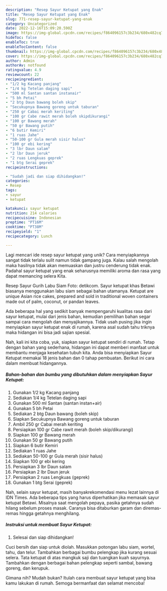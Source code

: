 ```yaml
---
description: "Resep Sayur Ketupat yang Enak"
title: "Resep Sayur Ketupat yang Enak"
slug: 771-resep-sayur-ketupat-yang-enak
category: Uncategorized
date: 2022-12-16T15:09:20.590Z
image: https://img-global.cpcdn.com/recipes/f864096157c3b234/680x482cq70/sayur-ketupat-foto-resep-utama.jpg
hideToc: false
enableToc: true
enableTocContent: false
thumbnail: https://img-global.cpcdn.com/recipes/f864096157c3b234/680x482cq70/sayur-ketupat-foto-resep-utama.jpg
cover: https://img-global.cpcdn.com/recipes/f864096157c3b234/680x482cq70/sayur-ketupat-foto-resep-utama.jpg
author: Admin
authorAv: notfound
ratingvalue: 4.9
reviewcount: 22
recipeingredient:
- "1/2 kg Kacang panjang"
- "1/4 kg Tetelan daging sapi"
- "500 ml Santan santan instanair"
- "5 bh Petai"
- "2 btg Daun bawang boleh skip"
- "Secukupnya Bawang goreng untuk taburan"
- "250 gr Cabai merah keriting"
- "100 gr Cabe rawit merah boleh skipdikurangi"
- "100 gr Bawang merah"
- "50 gr Bawang putih"
- "6 butir Kemiri"
- "1 ruas Jahe"
- "50-100 gr Gula merah sisir halus"
- "100 gr ebi kering"
- "3 lbr Daun salam"
- "2 lbr Daun jeruk"
- "2 ruas Lengkuas geprek"
- "1 btg Serai geprek"
recipeinstructions:

- "Sudah jadi dan siap dihidangkan!"
categories:
- Resep
tags:
- sayur
- ketupat

katakunci: sayur ketupat 
nutrition: 214 calories
recipecuisine: Indonesian
preptime: "PT16M"
cooktime: "PT38M"
recipeyield: "1"
recipecategory: Lunch

---
```





Lagi mencari ide resep sayur ketupat yang unik? Cara menyiapkannya sangat tidak terlalu sulit namun tidak gampang juga. Kalau salah mengolah maka hasilnya tidak akan memuaskan dan justru cenderung tidak enak. Padahal sayur ketupat yang enak seharusnya memiliki aroma dan rasa yang dapat memancing selera Kita.





Resep Sayur Gurih Labu Siam Foto: detikcom. Sayur ketupat khas Betawi biasanya menggunakan labu siam sebagai bahan utamanya. Ketupat are unique Asian rice cakes, prepared and sold in traditional woven containers made out of palm, coconut, or pandan leaves.

Ada beberapa hal yang sedikit banyak mempengaruhi kualitas rasa dari sayur ketupat, mulai dari jenis bahan, kemudian pemilihan bahan segar sampai cara mengolah dan menyajikannya. Tidak usah pusing jika ingin menyiapkan sayur ketupat enak di rumah, karena asal sudah tahu triknya maka hidangan ini bisa jadi sajian spesial.






Nah, kali ini kita coba, yuk, siapkan sayur ketupat sendiri di rumah. Tetap dengan bahan yang sederhana, hidangan ini dapat memberi manfaat untuk membantu menjaga kesehatan tubuh kita. Anda bisa menyiapkan Sayur Ketupat memakai 18 jenis bahan dan 0 tahap pembuatan. Berikut ini cara dalam membuat hidangannya.

<!--inarticleads1-->

##### Bahan-bahan dan bumbu yang dibutuhkan dalam menyiapkan Sayur Ketupat:

1. Gunakan 1/2 kg Kacang panjang
1. Sediakan 1/4 kg Tetelan daging sapi
1. Gunakan 500 ml Santan (santan instan+air)
1. Gunakan 5 bh Petai
1. Sediakan 2 btg Daun bawang (boleh skip)
1. Siapkan Secukupnya Bawang goreng untuk taburan
1. Ambil 250 gr Cabai merah keriting
1. Persiapkan 100 gr Cabe rawit merah (boleh skip/dikurangi)
1. Siapkan 100 gr Bawang merah
1. Gunakan 50 gr Bawang putih
1. Siapkan 6 butir Kemiri
1. Sediakan 1 ruas Jahe
1. Sediakan 50-100 gr Gula merah (sisir halus)
1. Siapkan 100 gr ebi kering
1. Persiapkan 3 lbr Daun salam
1. Persiapkan 2 lbr Daun jeruk
1. Persiapkan 2 ruas Lengkuas (geprek)
1. Gunakan 1 btg Serai (geprek)


Nah, selain sayur ketupat, masih banyakrekomendasi menu lezat lainnya di IDN Times. Ada beberapa tips yang harus diperhatikan jika memasak sayur ketupat Betawi. Misalnya saat mengolah pepaya, pasika getahnya sudah hilang sebelum proses masak. Caranya bisa ditaburkan garam dan diremas-remas hingga getahnya menghilang. 

<!--inarticleads2-->

##### Instruksi untuk membuat Sayur Ketupat:


1. Selesai dan siap dihidangkan!

Cuci bersih dan siap untuk diolah. Masukkan potongan labu siam, wortel, tahu, dan telur. Tambahkan berbagai bumbu pelengkap jika kurang sesuai selera. Tata ketupat di atas mangkuk saji dan tuangkan kuah sayurnya. Tambahkan dengan berbagai bahan pelengkap seperti sambal, bawang goreng, dan kerupuk. 

Gimana nih? Mudah bukan? Itulah cara membuat sayur ketupat yang bisa kamu lakukan di rumah. Semoga bermanfaat dan selamat mencoba!
